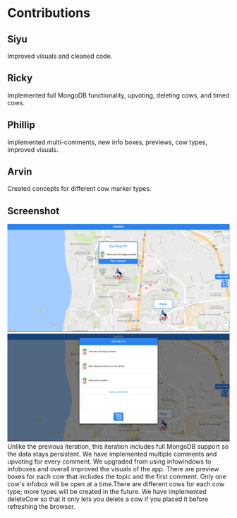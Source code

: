# Contributions

## Siyu
Improved visuals and cleaned code.

## Ricky
Implemented full MongoDB functionality, upvoting, deleting cows, and timed cows.

## Phillip
Implemented multi-comments, new info boxes, previews, cow types, improved visuals.

## Arvin
Created concepts for different cow marker types.

## Screenshot
![Screenshot](images/Milestone9.png)
![Screenshot](images/Milestone9_2.png)
Unlike the previous iteration, this iteration includes full MongoDB support so the data stays persistent.  We have implemented multiple comments and upvoting for every comment.  We upgraded from using infowindows to infoboxes and overall improved the visuals of the app.  There are preview boxes for each cow that includes the topic and the first comment.  Only one cow's infobox will be open at a time.There are different cows for each cow type; more types will be created in the future.  We have implemented deleteCow so that it only lets you delete a cow if you placed it before refreshing the browser.